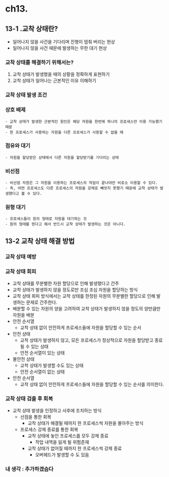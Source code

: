 # ch13.
## 13-1 .교착 상태란?
- 일어나지 않을 사건을 기다리며 진행이 멈춰 버리는 현상
- 일어나지 않을 사건 때문에 발생하는 무한 대기 현상

### 교착 상태를 해결하기 위해서는?
1. 교착 상태가 발생했을 때의 상황을 정확하게 표현하기
2. 교착 상태가 일어나는 근본적인 이유 이해하기

### 교착 상태 발생 조건

### 상호 배제
    - 교착 상태가 발생한 근본적인 원인은 해당 자원을 한번에 하나의 프로세스만 이용 가능했기 때문
    - 한 프로세스가 사용하는 자원을 다른 프로세스가 사용할 수 없을 때
### 점유와 대기
    - 자원을 할당받은 상태에서 다른 자원을 할당받기를 기다리는 상태
### 비선점
    - 비선점 자원은 그 자원을 이용하는 프로세스의 작업이 끝나야만 비로소 이용할 수 있다.
    - 즉, 어떤 프로세스도 다른 프로세스의 자원을 강제로 빼앗지 못했기 때문에 교착 상태가 발생했다고 볼 수 있다.
### 원형 대기
    - 프로세스들이 원의 형태로 자원을 대기하는 것
    - 원의 형태를 띈다고 해서 반드시 교착 상태가 발생하는 것은 아니다.

## 13-2 교착 상태 해결 방법

### 교착 상태 예방

### 교착 상태 회피

- 교착 상태를 무분별한 자원 할당으로 인해 발생했다고 간주
- 교착 상태가 발생하지 않을 정도로만 조심 조심 자원을 할당하는 방식
- 교착 상태 회피 방식에서는 교착 상태를 한정된 자원의 무분별한 할당으로 인해 발생하는 문제로 간주한다.
- 배분할 수 있는 자원의 양을 고려하여 교착 상태가 발생하지 않을 정도의 양만큼만 자원을 배분
- 안전 순서열
    - 교착 상태 없이 안전하게 프로세스들에 자원을 할당할 수 있는 순서
- 안전 상태
    - 교착 상태가 발생하지 않고, 모든 프로세스가 정상적으로 자원을 할당받고 종료될 수 있는 상태
    - 안전 순서열이 있는 상태
- 불안전 상태
    - 교착 상태가 발생할 수도 있는 상태
    - 안전 순서열이 없는 상태
- 안전 순서열
    - 교착 상태 없이 안전하게 프로세스들에 자원을 할당할 수 있는 순서를 의미한다.

### 교착 상태 검출 후 회복

- 교착 상태 발생을 인정하고 사후에 조치하는 방식
    - 선점을 통한 회복
        - 교착 상태가 해결될 때까지 한 프로세스씩 자원을 몰아주는 방식
    - 프로세스 강제 종료를 통한 회복
        - 교착 상태에 놓인 프로세스를 모두 강제 종료
            - 작업 내역을 잃게 될 위험존재
        - 교착 상태가 없어질 때까지 한 프로세스씩 강제 종료
            - 오버헤드가 발생할 수 도 있음

### 내 생각 : 추가하겠슴다
